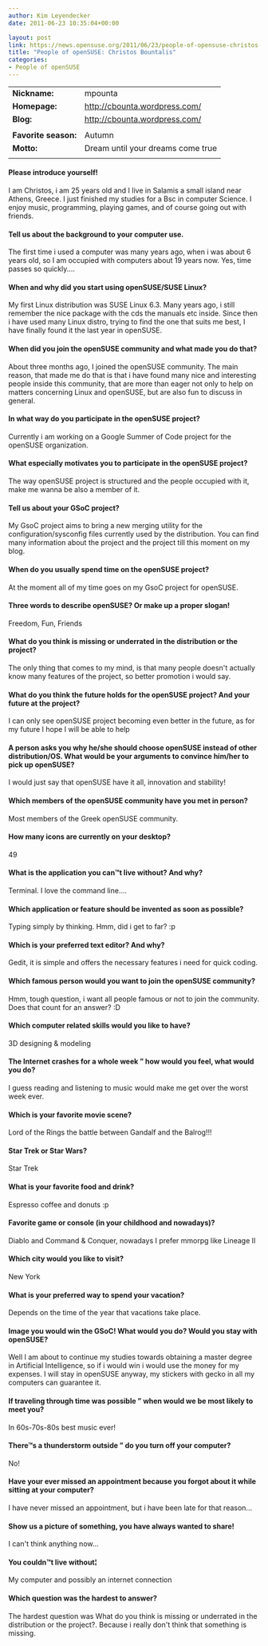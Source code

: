 ```yaml
---
author: Kim Leyendecker
date: 2011-06-23 10:35:04+00:00

layout: post
link: https://news.opensuse.org/2011/06/23/people-of-opensuse-christos-bountalis/
title: "People of openSUSE: Christos Bountalis"
categories:
- People of openSUSE
---
```


|||
|--- |--- |
|**Nickname:**|mpounta|
|**Homepage:**|http://cbounta.wordpress.com/|
|**Blog:**|http://cbounta.wordpress.com/|
|||
|**Favorite season:**|Autumn|
|**Motto:**|Dream until your dreams come true|
|||






#### <!-- more -->




#### Please introduce yourself!




I am Christos, i am 25 years old and I live in Salamis a small island near Athens, Greece. I just finished my studies for a Bsc in computer Science. I enjoy music, programming, playing games,  and of course going out with friends.








#### Tell us about the background to your computer use.




The first time i used a computer was many years ago, when i was about 6 years old, so I am occupied with computers about 19 years now. Yes, time passes so quickly....





#### When and why did you start using openSUSE/SUSE Linux?







My first Linux distribution was SUSE Linux 6.3. Many years ago, i still remember the nice package with the cds the manuals etc inside.  Since then i have used many Linux distro, trying to find the one that suits me best, I have finally found it  the last year in openSUSE.





#### When did you join the openSUSE community and what made you do that?







About three months ago, I joined the openSUSE community. The main reason, that made me do that is that i have found many nice and interesting people inside this community, that are more than eager not only to help on matters concerning Linux and openSUSE, but are also fun to discuss in general.








#### In what way do you participate in the openSUSE project?




Currently i am working on a Google Summer of Code project for the openSUSE organization.








#### What especially motivates you to participate in the openSUSE project?




The way openSUSE project is structured and the people occupied with it, make me wanna be also a member of it.








#### Tell us about your GSoC project?







My GsoC project aims to bring a new merging utility for the configuration/sysconfig files currently used by the distribution. You can find many information about the project and the project till this moment on my blog.








#### When do you usually spend time on the openSUSE project?




At the moment all of my time goes on my GsoC project for openSUSE.








#### Three words to describe openSUSE? Or make up a proper slogan!




Freedom, Fun, Friends








#### What do you think is missing or underrated in the distribution or the project?




The only thing that comes to my mind, is that many people doesn't actually know many features of the project, so better promotion i would say.








#### What do you think the future holds for the openSUSE project? And your future at the project?




I can only see openSUSE project becoming even better in the future, as for my future I hope I will be able to help








#### A person asks you why he/she should choose openSUSE instead of other distribution/OS. What would be your arguments to convince him/her to pick up openSUSE?




I would just say that openSUSE have it all, innovation and stability!








#### Which members of the openSUSE community have you met in person?




Most members of the Greek openSUSE community.








#### How many icons are currently on your desktop?




49








#### What is the application you can™t live without? And why?




Terminal. I love the command line....








#### Which application or feature should be invented as soon as possible?




Typing simply by thinking. Hmm, did i get to far? :p








#### Which is your preferred text editor? And why?




Gedit, it is simple and offers the necessary features i need for quick coding.





#### Which famous person would you want to join the openSUSE community?




Hmm, tough question, i want all people famous or not to join the community. Does that count for an answer? :D








#### Which computer related skills would you like to have?




3D designing & modeling








#### The Internet crashes for a whole week ” how would you feel, what would you do?







I guess reading and listening to music would make me get over the worst week ever.








#### Which is your favorite movie scene?




Lord of the Rings the battle between Gandalf and the Balrog!!!








#### Star Trek or Star Wars?







Star Trek








#### What is your favorite food and drink?




Espresso coffee and donuts :p








#### Favorite game or console (in your childhood and nowadays)?




Diablo and Command & Conquer, nowadays I prefer mmorpg like Lineage II








#### Which city would you like to visit?




New York








#### What is your preferred way to spend your vacation?







Depends on the time of the year that vacations take place.








#### Image you would win the GSoC! What would you do? Would you stay with openSUSE? 




Well I am about to continue my studies towards obtaining a master degree in Artificial Intelligence, so if i would win i would use the money for my expenses. I will stay in openSUSE anyway, my stickers with gecko in all my computers can guarantee it.








#### If traveling through time was possible ” when would we be most likely to meet you?




In 60s-70s-80s best music ever!








#### There™s a thunderstorm outside ” do you turn off your computer?




No!








#### Have your ever missed an appointment because you forgot about it while sitting at your computer?




I have never missed an appointment, but i have been late for that reason...








#### Show us a picture of something, you have always wanted to share!







I can't think anything  now...








#### You couldn™t live without¦




My computer  and possibly an internet connection








#### Which question was the hardest to answer?







The hardest  question was What do you think is missing or underrated in the distribution or the project?. Because i really don't think that something is missing.





#### 








		
